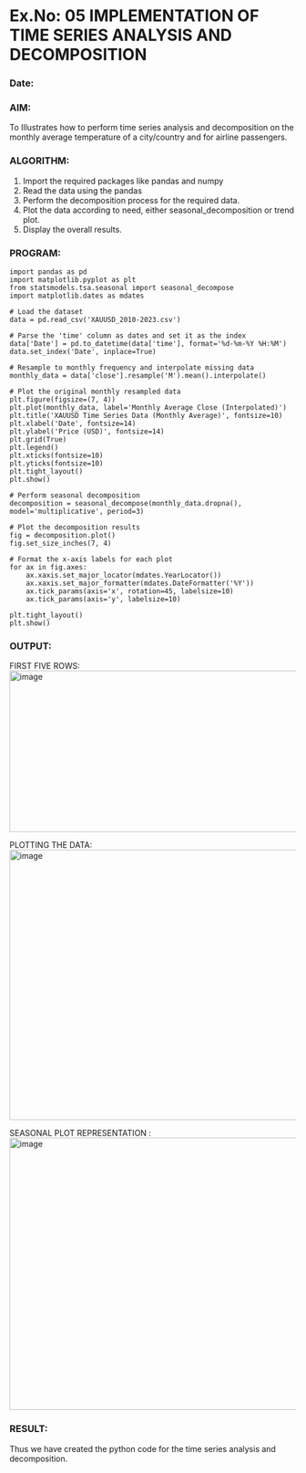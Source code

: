# Ex.No: 05  IMPLEMENTATION OF TIME SERIES ANALYSIS AND DECOMPOSITION
### Date: 


### AIM:
To Illustrates how to perform time series analysis and decomposition on the monthly average temperature of a city/country and for airline passengers.

### ALGORITHM:
1. Import the required packages like pandas and numpy
2. Read the data using the pandas
3. Perform the decomposition process for the required data.
4. Plot the data according to need, either seasonal_decomposition or trend plot.
5. Display the overall results.

### PROGRAM:
```
import pandas as pd
import matplotlib.pyplot as plt
from statsmodels.tsa.seasonal import seasonal_decompose
import matplotlib.dates as mdates

# Load the dataset
data = pd.read_csv('XAUUSD_2010-2023.csv')

# Parse the 'time' column as dates and set it as the index
data['Date'] = pd.to_datetime(data['time'], format='%d-%m-%Y %H:%M')
data.set_index('Date', inplace=True)

# Resample to monthly frequency and interpolate missing data
monthly_data = data['close'].resample('M').mean().interpolate()

# Plot the original monthly resampled data
plt.figure(figsize=(7, 4))
plt.plot(monthly_data, label='Monthly Average Close (Interpolated)')
plt.title('XAUUSD Time Series Data (Monthly Average)', fontsize=10)
plt.xlabel('Date', fontsize=14)
plt.ylabel('Price (USD)', fontsize=14)
plt.grid(True)
plt.legend()
plt.xticks(fontsize=10)
plt.yticks(fontsize=10)
plt.tight_layout()
plt.show()

# Perform seasonal decomposition
decomposition = seasonal_decompose(monthly_data.dropna(), model='multiplicative', period=3)

# Plot the decomposition results
fig = decomposition.plot()
fig.set_size_inches(7, 4)

# Format the x-axis labels for each plot
for ax in fig.axes:
    ax.xaxis.set_major_locator(mdates.YearLocator())
    ax.xaxis.set_major_formatter(mdates.DateFormatter('%Y'))
    ax.tick_params(axis='x', rotation=45, labelsize=10)
    ax.tick_params(axis='y', labelsize=10)

plt.tight_layout()
plt.show()

```
### OUTPUT:
FIRST FIVE ROWS:
<img width="806" height="283" alt="image" src="https://github.com/user-attachments/assets/d621439b-6576-4990-8826-d2dc2e2e606c" />

PLOTTING THE DATA:
<img width="897" height="474" alt="image" src="https://github.com/user-attachments/assets/ff725aaa-3827-4f7d-bf75-d58c3b459670" />

SEASONAL PLOT REPRESENTATION :
<img width="868" height="477" alt="image" src="https://github.com/user-attachments/assets/35390892-e3d6-496f-a9c5-8b97ac8c6408" />

### RESULT:
Thus we have created the python code for the time series analysis and decomposition.
